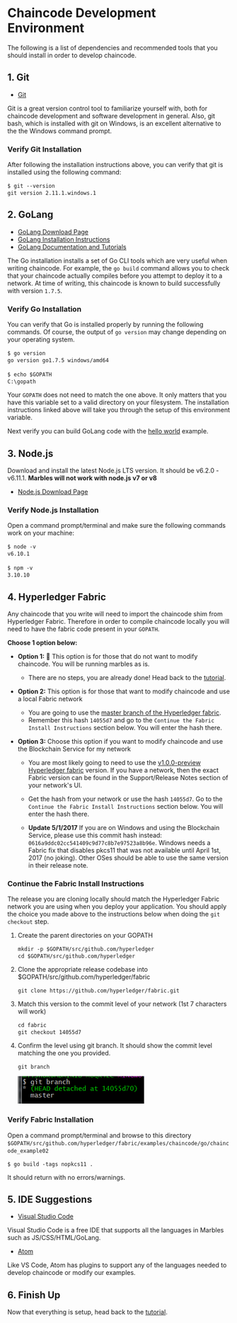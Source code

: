 # Chaincode Development Environment

The following is a list of dependencies and recommended tools that you should install in order to develop chaincode.

## 1. Git

- [Git](https://git-scm.com/downloads)

Git is a great version control tool to familiarize yourself with, both for chaincode development and software development in general.
Also, git bash, which is installed with git on Windows, is an excellent alternative to the the Windows command prompt.

### Verify Git Installation

After following the installation instructions above, you can verify that git is installed using the following command:

```
$ git --version
git version 2.11.1.windows.1
```

## 2. GoLang

- [GoLang Download Page](https://golang.org/dl)
- [GoLang Installation Instructions](https://golang.org/doc/install)
- [GoLang Documentation and Tutorials](https://golang.org/doc/)

The Go installation installs a set of Go CLI tools which are very useful when writing chaincode.
For example, the `go build` command allows you to check that your chaincode actually compiles before you attempt to deploy it to a network.
At time of writing, this chaincode is known to build successfully with version `1.7.5`.

### Verify Go Installation
You can verify that Go is installed properly by running the following commands. Of course, the output of `go version` may change depending on your operating system.

```
$ go version
go version go1.7.5 windows/amd64

$ echo $GOPATH
C:\gopath
```

Your `GOPATH` does not need to match the one above.
It only matters that you have this variable set to a valid directory on your filesystem.
The installation instructions linked above will take you through the setup of this environment variable.

Next verify you can build GoLang code with the [hello world](https://golang.org/doc/install#testing) example.

## 3. Node.js

Download and install the latest Node.js LTS version. 
It should be v6.2.0 - v6.11.1. 
**Marbles will not work with node.js v7 or v8** 

- [Node.js Download Page](https://nodejs.org/en/download/)


###  Verify Node.js Installation

Open a command prompt/terminal and make sure the following commands work on your machine:

```
$ node -v
v6.10.1

$ npm -v
3.10.10
```

## 4. Hyperledger Fabric

Any chaincode that you write will need to import the chaincode shim from Hyperledger Fabric. 
Therefore in order to compile chaincode locally you will need to have the fabric code present in your `GOPATH`. 

**Choose 1 option below:**

- **Option 1:** :lollipop: This option is for those that do not want to modify chaincode.  You will be running marbles as is. 
	- There are no steps, you are already done! Head back to the [tutorial](../README.md#downloadmarbles).

- **Option 2:**  This option is for those that want to modify chaincode and use a local Fabric network
	- You are going to use the [master branch of the Hyperledger fabric](https://gerrit.hyperledger.org/r/gitweb?p=fabric.git;a=summary). 
	- Remember this hash `14055d7` and go to the `Continue the Fabric Install Instructions` section below. You will enter the hash there.

- **Option 3:** Choose this option if you want to modify chaincode and use the Blockchain Service for my network
	- You are most likely going to need to use the [v1.0.0-preview Hyperledger fabric](https://github.com/hyperledger/fabric/tree/v1.0.0-preview) version.
	If you have a network, then the exact Fabric version can be found in the Support/Release Notes section of your network's UI. 
	- Get the hash from your network or use the hash `14055d7`. Go to the `Continue the Fabric Install Instructions` section below. You will enter the hash there.

	- **Update 5/1/2017**
	If you are on Windows and using the Blockchain Service, please use this commit hash instead: `0616a9ddc02cc541409c9d77c8b7e97523a8b96e`. 
	Windows needs a Fabric fix that disables pkcs11 that was not available until April 1st, 2017 (no joking). 
	Other OSes should be able to use the same version in their release note.


### Continue the Fabric Install Instructions
The release you are cloning locally should match the Hyperledger Fabric network you are using when you deploy your application. 
You should apply the choice you made above to the instructions below when doing the `git checkout` step.

1. Create the parent directories on your GOPATH
	```
	mkdir -p $GOPATH/src/github.com/hyperledger
	cd $GOPATH/src/github.com/hyperledger
	```

2. Clone the appropriate release codebase into $GOPATH/src/github.com/hyperledger/fabric
	```
	git clone https://github.com/hyperledger/fabric.git
	```

3. Match this version to the commit level of your network (1st 7 characters will work)
	```
	cd fabric
	git checkout 14055d7
	```

4. Confirm the level using git branch. It should show the commit level matching the one you provided.
	```
	git branch
	```
	![](/doc_images/git-branch-out.PNG)

### Verify Fabric Installation
Open a command prompt/terminal and browse to this directory `$GOPATH/src/github.com/hyperledger/fabric/examples/chaincode/go/chaincode_example02`

```
$ go build -tags nopkcs11 .
```

It should return with no errors/warnings.

## 5. IDE Suggestions

- [Visual Studio Code](https://code.visualstudio.com/#alt-downloads)

Visual Studio Code is a free IDE that supports all the languages in Marbles such as JS/CSS/HTML/GoLang.

- [Atom](https://atom.io/)

Like VS Code, Atom has plugins to support any of the languages needed to develop chaincode or modify our examples.
 
## 6. Finish Up
Now that everything is setup, head back to the [tutorial](../README.md#downloadmarbles).
